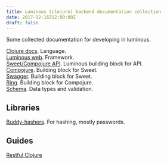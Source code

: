 ```yaml
---
title: Luminous (clojure) backend documentation collection
date: 2017-12-16T12:00:00Z
draft: false
---
```

Some collected documentation for developing in luminous.

[Clojure docs](https://clojuredocs.org/). Language.  
[Luminous web](http://www.luminusweb.net/docs). Framework.  
[Sweet/Compojure API](https://github.com/metosin/compojure-api). Luminous building block for API.  
[Compojure](https://github.com/weavejester/compojure). Building block for Sweet.  
[Swagger](https://github.com/metosin/ring-swagger). Building block for Sweet.  
[Ring](https://github.com/ring-clojure/ring). Building block for Compojure.  
[Schema](https://github.com/Plumatic/schema). Data types and validation.  

## Libraries
[Buddy-hashers](https://funcool.github.io/buddy-hashers/latest/#quickstart). For hashing, mostly passwords.  

## Guides
[Restful Clojure](https://kendru.github.io/restful-clojure/2014/02/19/getting-a-web-server-up-and-running-with-compojure-restful-clojure-part-2/)  

